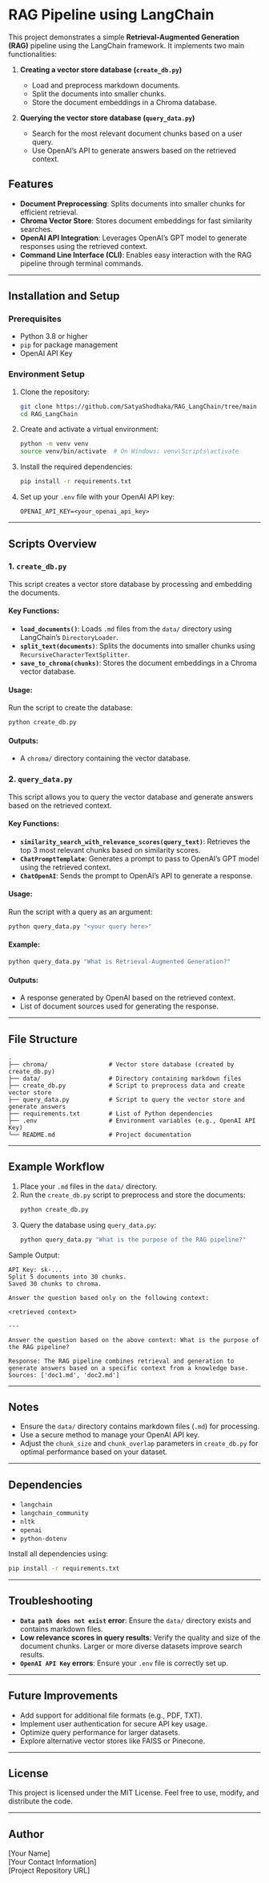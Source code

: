 # RAG Pipeline using LangChain

This project demonstrates a simple **Retrieval-Augmented Generation (RAG)** pipeline using the LangChain framework. It implements two main functionalities:

1. **Creating a vector store database (`create_db.py`)**
   - Load and preprocess markdown documents.
   - Split the documents into smaller chunks.
   - Store the document embeddings in a Chroma database.

2. **Querying the vector store database (`query_data.py`)**
   - Search for the most relevant document chunks based on a user query.
   - Use OpenAI’s API to generate answers based on the retrieved context.

## Features
- **Document Preprocessing**: Splits documents into smaller chunks for efficient retrieval.
- **Chroma Vector Store**: Stores document embeddings for fast similarity searches.
- **OpenAI API Integration**: Leverages OpenAI’s GPT model to generate responses using the retrieved context.
- **Command Line Interface (CLI)**: Enables easy interaction with the RAG pipeline through terminal commands.

---

## Installation and Setup

### Prerequisites
- Python 3.8 or higher
- `pip` for package management
- OpenAI API Key

### Environment Setup
1. Clone the repository:
    ```bash
    git clone https://github.com/SatyaShodhaka/RAG_LangChain/tree/main
    cd RAG_LangChain
    ```
2. Create and activate a virtual environment:
    ```bash
    python -m venv venv
    source venv/bin/activate  # On Windows: venv\Scripts\activate
    ```
3. Install the required dependencies:
    ```bash
    pip install -r requirements.txt
    ```
4. Set up your `.env` file with your OpenAI API key:
    ```env
    OPENAI_API_KEY=<your_openai_api_key>
    ```

---

## Scripts Overview

### 1. `create_db.py`
This script creates a vector store database by processing and embedding the documents.

#### Key Functions:
- **`load_documents()`**: Loads `.md` files from the `data/` directory using LangChain’s `DirectoryLoader`.
- **`split_text(documents)`**: Splits the documents into smaller chunks using `RecursiveCharacterTextSplitter`.
- **`save_to_chroma(chunks)`**: Stores the document embeddings in a Chroma vector database.

#### Usage:
Run the script to create the database:
```bash
python create_db.py
```

#### Outputs:
- A `chroma/` directory containing the vector database.

### 2. `query_data.py`
This script allows you to query the vector database and generate answers based on the retrieved context.

#### Key Functions:
- **`similarity_search_with_relevance_scores(query_text)`**: Retrieves the top 3 most relevant chunks based on similarity scores.
- **`ChatPromptTemplate`**: Generates a prompt to pass to OpenAI’s GPT model using the retrieved context.
- **`ChatOpenAI`**: Sends the prompt to OpenAI’s API to generate a response.

#### Usage:
Run the script with a query as an argument:
```bash
python query_data.py "<your query here>"
```

#### Example:
```bash
python query_data.py "What is Retrieval-Augmented Generation?"
```

#### Outputs:
- A response generated by OpenAI based on the retrieved context.
- List of document sources used for generating the response.

---

## File Structure
```
.
├── chroma/                 # Vector store database (created by create_db.py)
├── data/                   # Directory containing markdown files
├── create_db.py            # Script to preprocess data and create vector store
├── query_data.py           # Script to query the vector store and generate answers
├── requirements.txt        # List of Python dependencies
├── .env                    # Environment variables (e.g., OpenAI API Key)
└── README.md               # Project documentation
```

---

## Example Workflow
1. Place your `.md` files in the `data/` directory.
2. Run the `create_db.py` script to preprocess and store the documents:
    ```bash
    python create_db.py
    ```
3. Query the database using `query_data.py`:
    ```bash
    python query_data.py "What is the purpose of the RAG pipeline?"
    ```

Sample Output:
```
API Key: sk-...
Split 5 documents into 30 chunks.
Saved 30 chunks to chroma.

Answer the question based only on the following context:

<retrieved context>

---

Answer the question based on the above context: What is the purpose of the RAG pipeline?

Response: The RAG pipeline combines retrieval and generation to generate answers based on a specific context from a knowledge base.
Sources: ['doc1.md', 'doc2.md']
```

---

## Notes
- Ensure the `data/` directory contains markdown files (`.md`) for processing.
- Use a secure method to manage your OpenAI API key.
- Adjust the `chunk_size` and `chunk_overlap` parameters in `create_db.py` for optimal performance based on your dataset.

---

## Dependencies
- `langchain`
- `langchain_community`
- `nltk`
- `openai`
- `python-dotenv`

Install all dependencies using:
```bash
pip install -r requirements.txt
```

---

## Troubleshooting
- **`Data path does not exist` error**: Ensure the `data/` directory exists and contains markdown files.
- **Low relevance scores in query results**: Verify the quality and size of the document chunks. Larger or more diverse datasets improve search results.
- **`OpenAI API Key` errors**: Ensure your `.env` file is correctly set up.

---

## Future Improvements
- Add support for additional file formats (e.g., PDF, TXT).
- Implement user authentication for secure API key usage.
- Optimize query performance for larger datasets.
- Explore alternative vector stores like FAISS or Pinecone.

---

## License
This project is licensed under the MIT License. Feel free to use, modify, and distribute the code.

---

## Author
[Your Name]  
[Your Contact Information]  
[Project Repository URL]

